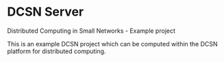 DCSN Server
====

Distributed Computing in Small Networks - Example project

This is an example DCSN project which can be computed within the DCSN platform for distributed computing.


    
    



